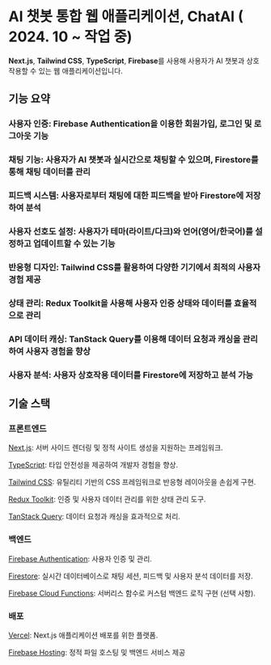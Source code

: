 # AI 챗봇 통합 웹 애플리케이션, ChatAI ( 2024. 10 ~ 작업 중)

**Next.js**, **Tailwind CSS**, **TypeScript**, **Firebase**를 사용해 사용자가 AI 챗봇과 상호작용할 수 있는 웹 애플리케이션입니다.

## 기능 요약

### **사용자 인증**: **Firebase Authentication**을 이용한 회원가입, 로그인 및 로그아웃 기능

### **채팅 기능**: 사용자가 AI 챗봇과 실시간으로 채팅할 수 있으며, **Firestore**를 통해 채팅 데이터를 관리

### **피드백 시스템**: 사용자로부터 채팅에 대한 피드백을 받아 **Firestore**에 저장하여 분석

### **사용자 선호도 설정**: 사용자가 테마(라이트/다크)와 언어(영어/한국어)를 설정하고 업데이트할 수 있는 기능

### **반응형 디자인**: **Tailwind CSS**를 활용하여 다양한 기기에서 최적의 사용자 경험 제공

### **상태 관리**: **Redux Toolkit**을 사용해 사용자 인증 상태와 데이터를 효율적으로 관리

### **API 데이터 캐싱**: **TanStack Query**를 이용해 데이터 요청과 캐싱을 관리하여 사용자 경험을 향상

### **사용자 분석**: 사용자 상호작용 데이터를 **Firestore**에 저장하고 분석 가능

## 기술 스택

### **프론트엔드**

[Next.js](https://nextjs.org/): 서버 사이드 렌더링 및 정적 사이트 생성을 지원하는 프레임워크.

[TypeScript](https://www.typescriptlang.org/): 타입 안전성을 제공하여 개발자 경험을 향상.

[Tailwind CSS](https://tailwindcss.com/): 유틸리티 기반의 CSS 프레임워크로 반응형 레이아웃을 손쉽게 구현.

[Redux Toolkit](https://redux-toolkit.js.org/): 인증 및 사용자 데이터 관리를 위한 상태 관리 도구.

[TanStack Query](https://tanstack.com/query): 데이터 요청과 캐싱을 효과적으로 처리.

### **백엔드**

[Firebase Authentication](https://firebase.google.com/products/auth): 사용자 인증 및 관리.

[Firestore](https://firebase.google.com/products/firestore): 실시간 데이터베이스로 채팅 세션, 피드백 및 사용자 분석 데이터를 저장.

[Firebase Cloud Functions](https://firebase.google.com/products/functions): 서버리스 함수로 커스텀 백엔드 로직 구현 (선택 사항).

### **배포**

[Vercel](https://vercel.com/): Next.js 애플리케이션 배포를 위한 플랫폼.

[Firebase Hosting](https://firebase.google.com/products/hosting): 정적 파일 호스팅 및 백엔드 서비스 제공
